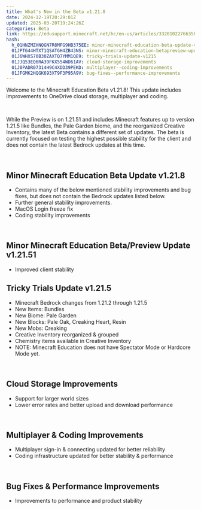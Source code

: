 ```yaml
---
title: What's New in the Beta v1.21.8
date: 2024-12-19T20:29:01Z
updated: 2025-03-20T19:24:26Z
categories: Beta
link: https://edusupport.minecraft.net/hc/en-us/articles/33201022766356-What-s-New-in-the-Beta-v1-21-8
hash:
  h_01HNZMZHNQGN7R8MFG9HB375EE: minor-minecraft-education-beta-update-v1218
  01JPTG44HTXT1QSATGH4ZB43NS: minor-minecraft-education-betapreview-update-v12151
  01J6WHXS70B30ZAXTQ7YMM1QE9: tricky-trials-update-v1215
  01JJQ53EQ6RA39FKX554WD61AV: cloud-storage-improvements
  01J0PADR07314H9C4XDD39PEKD: multiplayer--coding-improvements
  01JFGMK2HQGK693XT9F3P95A9V: bug-fixes--performance-improvements
---
```


Welcome to the Minecraft Education Beta v1.21.8! This update includes improvements to OneDrive cloud storage, multiplayer and coding.

 

While the Preview is on 1.21.51 and includes Minecraft features up to version 1.21.5 like Bundles, the Pale Garden biome, and the reorganized Creative Inventory, the latest Beta contains a different set of updates. The beta is currently focused on testing the highest possible stability for the client and does not contain the latest Bedrock updates at this time. 

 

## **Minor Minecraft Education Beta Update v1.21.8**

- Contains many of the below mentioned stability improvements and bug fixes, but does not contain the Bedrock updates listed below.
- Further general stability improvements.
- MacOS Login freeze fix
- Coding stability improvements

 

## **Minor Minecraft Education Beta/Preview Update v1.21.51**

- Improved client stability

## **Tricky Trials Update v1.21.5**

- Minecraft Bedrock changes from 1.21.2 through 1.21.5
- New Items: Bundles
- New Biome: Pale Garden
- New Blocks: Pale Oak, Creaking Heart, Resin
- New Mobs: Creaking
- Creative Inventory reorganized & grouped
- Chemistry items available in Creative Inventory
- NOTE: Minecraft Education does not have Spectator Mode or Hardcore Mode yet.

 

## **Cloud Storage Improvements**

- Support for larger world sizes
- Lower error rates and better upload and download performance 

 

## **Multiplayer & Coding Improvements**

- Multiplayer sign-in & connecting updated for better reliability
- Coding infrastructure updated for better stability & performance

 

## **Bug Fixes & Performance Improvements**

- Improvements to performance and product stability
